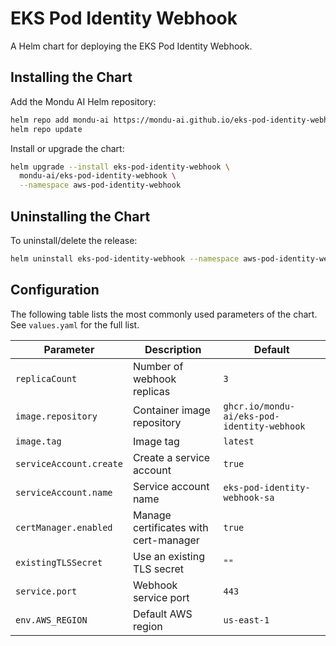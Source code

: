 # EKS Pod Identity Webhook

A Helm chart for deploying the EKS Pod Identity Webhook.

## Installing the Chart

Add the Mondu AI Helm repository:

```bash
helm repo add mondu-ai https://mondu-ai.github.io/eks-pod-identity-webhook
helm repo update
```

Install or upgrade the chart:

```bash
helm upgrade --install eks-pod-identity-webhook \
  mondu-ai/eks-pod-identity-webhook \
  --namespace aws-pod-identity-webhook
```

## Uninstalling the Chart

To uninstall/delete the release:

```bash
helm uninstall eks-pod-identity-webhook --namespace aws-pod-identity-webhook
```

## Configuration

The following table lists the most commonly used parameters of the chart. See
`values.yaml` for the full list.

| Parameter | Description | Default |
|-----------|-------------|---------|
| `replicaCount` | Number of webhook replicas | `3` |
| `image.repository` | Container image repository | `ghcr.io/mondu-ai/eks-pod-identity-webhook` |
| `image.tag` | Image tag | `latest` |
| `serviceAccount.create` | Create a service account | `true` |
| `serviceAccount.name` | Service account name | `eks-pod-identity-webhook-sa` |
| `certManager.enabled` | Manage certificates with cert-manager | `true` |
| `existingTLSSecret` | Use an existing TLS secret | `""` |
| `service.port` | Webhook service port | `443` |
| `env.AWS_REGION` | Default AWS region | `us-east-1` |


